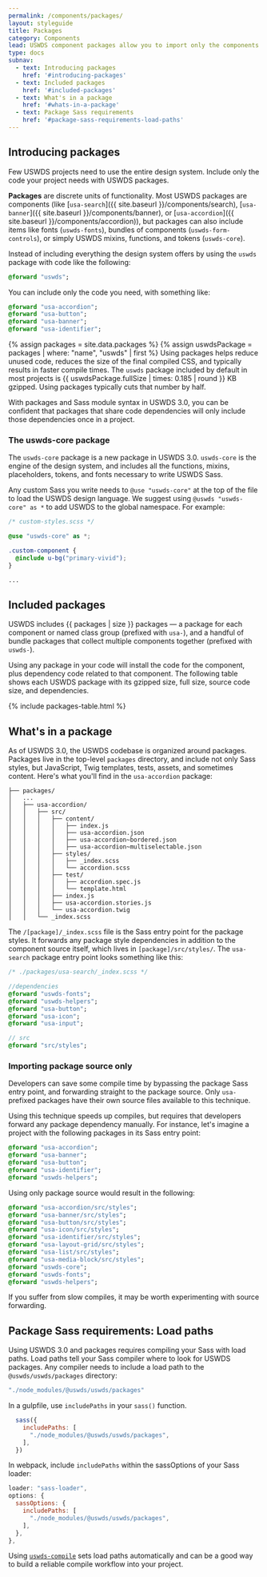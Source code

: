 ```yaml
---
permalink: /components/packages/
layout: styleguide
title: Packages
category: Components
lead: USWDS component packages allow you to import only the components your project needs.
type: docs
subnav:
  - text: Introducing packages
    href: '#introducing-packages'
  - text: Included packages
    href: '#included-packages'
  - text: What's in a package
    href: '#whats-in-a-package'
  - text: Package Sass requirements
    href: '#package-sass-requirements-load-paths'
---
```


## Introducing packages
Few USWDS projects need to use the entire design system. Include only the code your project needs with USWDS packages.

**Packages** are discrete units of functionality. Most USWDS packages are components (like [`usa-search`]({{ site.baseurl }}/components/search), [`usa-banner`]({{ site.baseurl }}/components/banner), or [`usa-accordion`]({{ site.baseurl }}/components/accordion)), but packages can also include items like fonts (`uswds-fonts`), bundles of components (`uswds-form-controls`), or simply USWDS mixins, functions, and tokens (`uswds-core`). 

Instead of including everything the design system offers by using the `uswds` package with code like the following: 

```sass
@forward "uswds";
```

You can include only the code you need, with something like:
```sass
@forward "usa-accordion";
@forward "usa-button";
@forward "usa-banner";
@forward "usa-identifier";
```

{% assign packages = site.data.packages %}
{% assign uswdsPackage = packages | where: "name", "uswds" | first %}
Using packages helps reduce unused code, reduces the size of the final compiled CSS, and typically results in faster compile times. The `uswds` package included by default in most projects is {{ uswdsPackage.fullSize | times: 0.185 | round }} KB gzipped. Using packages typically cuts that number by half.

With packages and Sass module syntax in USWDS 3.0, you can be confident that packages that share code dependencies will only include those dependencies once in a project. 

### The uswds-core package
The `uswds-core` package is a new package in USWDS 3.0. `uswds-core` is the engine of the design system, and includes all the functions, mixins, placeholders, tokens, and fonts necessary to write USWDS Sass.

Any custom Sass you write needs to `@use "uswds-core"` at the top of the file to load the USWDS design language. We suggest using `@uswds "uswds-core" as *` to add USWDS to the global namespace. For example:

```scss
/* custom-styles.scss */

@use "uswds-core" as *;

.custom-component {
  @include u-bg("primary-vivid");
}

...
```

## Included packages

USWDS includes {{ packages | size }} packages — a package for each component or named class group (prefixed with `usa-`), and a handful of bundle packages that collect multiple components together (prefixed with `uswds-`). 

Using any package in your code will install the code for the component, plus dependency code related to that component. The following table shows each USWDS package with its gzipped size, full size, source code size, and dependencies.

{% include packages-table.html %}

## What's in a package

As of USWDS 3.0, the USWDS codebase is organized around packages. Packages live in the top-level `packages` directory, and include not only Sass styles, but JavaScript, Twig templates, tests, assets, and sometimes content. Here's what you'll find in the `usa-accordion` package:

```
├── packages/
│   ...
│   ├── usa-accordion/
│   │   ├── src/
│   │   │   ├── content/
│   │   │   │   ├── index.js
│   │   │   │   ├── usa-accordion.json
│   │   │   │   ├── usa-accordion~bordered.json
│   │   │   │   ├── usa-accordion~multiselectable.json
│   │   │   ├── styles/
│   │   │   │   ├── _index.scss
│   │   │   │   └── accordion.scss
│   │   │   ├── test/
│   │   │   │   ├── accordion.spec.js
│   │   │   │   └── template.html
│   │   │   ├── index.js
│   │   │   ├── usa-accordion.stories.js
│   │   │   └── usa-accordion.twig
│   │   └── _index.scss
```

The `/[package]/_index.scss` file is the Sass entry point for the package styles. It forwards any package style dependencies in addition to the component source itself, which lives in `[package]/src/styles/`. The `usa-search` package entry point looks something like this:

```sass
/* ./packages/usa-search/_index.scss */

//dependencies
@forward "uswds-fonts";
@forward "uswds-helpers";
@forward "usa-button";
@forward "usa-icon";
@forward "usa-input";

// src
@forward "src/styles";
```

### Importing package source only 
Developers can save some compile time by bypassing the package Sass entry point, and forwarding straight to the package source. Only `usa-` prefixed packages have their own source files available to this technique. 

Using this technique speeds up compiles, but requires that developers forward any package dependency manually. For instance, let's imagine a project with the following packages in its Sass entry point:

```sass
@forward "usa-accordion";
@forward "usa-banner";
@forward "usa-button";
@forward "usa-identifier";
@forward "uswds-helpers";
```

Using only package source would result in the following:

```sass
@forward "usa-accordion/src/styles";
@forward "usa-banner/src/styles";
@forward "usa-button/src/styles";
@forward "usa-icon/src/styles";
@forward "usa-identifier/src/styles";
@forward "usa-layout-grid/src/styles";
@forward "usa-list/src/styles";
@forward "usa-media-block/src/styles";
@forward "uswds-core";
@forward "uswds-fonts";
@forward "uswds-helpers";
```

If you suffer from slow compiles, it may be worth experimenting with source forwarding. 

## Package Sass requirements: Load paths
Using USWDS 3.0 and packages requires compiling your Sass with load paths. Load paths tell your Sass compiler where to look for USWDS packages. Any compiler needs to include a load path to the `@uswds/uswds/packages` directory:

```js
"./node_modules/@uswds/uswds/packages"
```

In a gulpfile, use `includePaths` in your `sass()` function.
```js
  sass({
    includePaths: [
      "./node_modules/@uswds/uswds/packages",
    ],
  })
```

In webpack, include `includePaths` within the sassOptions of your Sass loader:

```js
loader: "sass-loader",
options: {
  sassOptions: {
    includePaths: [
      "./node_modules/@uswds/uswds/packages",
    ],
  },
},
```

Using [`uswds-compile`](https://github.com/uswds/uswds-compile) sets load paths automatically and can be a good way to build a reliable compile workflow into your project.

